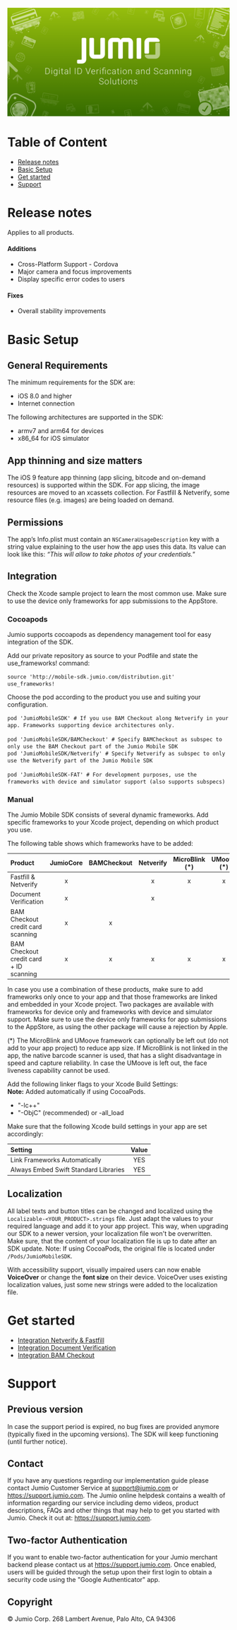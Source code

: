 ![Jumio](docs/images/jumio_feature_graphic.png)

# Table of Content
- [Release notes](#release-notes)
- [Basic Setup](#basic-setup)
- [Get started](#get-started)
- [Support](#support)

# Release notes
Applies to all products.

#### Additions
* Cross-Platform Support - Cordova
* Major camera and focus improvements 
* Display specific error codes to users 

#### Fixes
* Overall stability improvements

# Basic Setup

## General Requirements
The minimum requirements for the SDK are:
- iOS 8.0 and higher
- Internet connection

The following architectures are supported in the SDK:
- armv7 and arm64 for devices
- x86_64 for iOS simulator

## App thinning and size matters
The iOS 9 feature app thinning (app slicing, bitcode and on-demand resources) is supported within the SDK. For app slicing, the image resources are moved to an xcassets collection. For Fastfill & Netverify, some resource files (e.g. images) are being loaded on demand.

## Permissions
The app’s Info.plist must contain an `NSCameraUsageDescription` key with a string value explaining to the user how the app uses this data. Its value can look like this: *“This will allow <your-app-name> to take photos of your credentials."*

## Integration
Check the Xcode sample project to learn the most common use. Make sure to use the device only frameworks for app submissions to the AppStore.

### Cocoapods
Jumio supports cocoapods as dependency management tool for easy integration of the SDK.

Add our private repository as source to your Podfile and state the use_frameworks! command:
```
source 'http://mobile-sdk.jumio.com/distribution.git'
use_frameworks!
```

Choose the pod according to the product you use and suiting your configuration.
```
pod 'JumioMobileSDK' # If you use BAM Checkout along Netverify in your app. Frameworks supporting device architectures only.

pod 'JumioMobileSDK/BAMCheckout' # Specify BAMCheckout as subspec to only use the BAM Checkout part of the Jumio Mobile SDK
pod 'JumioMobileSDK/Netverify' # Specify Netverify as subspec to only use the Netverify part of the Jumio Mobile SDK

pod 'JumioMobileSDK-FAT' # For development purposes, use the frameworks with device and simulator support (also supports subspecs)
```

### Manual
The Jumio Mobile SDK consists of several dynamic frameworks. Add specific frameworks to your Xcode project, depending on which product you use.

The following table shows which frameworks have to be added:

| Product | JumioCore | BAMCheckout | Netverify | MicroBlink (*) | UMoove (*) |
| :--- | :---: | :---: | :---: | :---: | :---: |
| Fastfill & Netverify | x |  | x | x | x |
| Document Verification | x |  | x |  |  |
| BAM Checkout credit card scanning | x | x |  |  |  |
| BAM Checkout credit card + ID scanning | x | x | x | x | x |

In case you use a combination of these products, make sure to add frameworks only once to your app and that those frameworks are linked and embedded in your Xcode project.
Two packages are available with frameworks for device only and frameworks with device and simulator support. Make sure to use the device only frameworks for app submissions to the AppStore, as using the other package will cause a rejection by Apple.

(*) The MicroBlink and UMoove framework can optionally be left out (do not add to your app project) to reduce app size. If MicroBlink is not linked in the app, the native barcode scanner is used, that has a slight disadvantage in speed and capture reliability. In case the UMoove is left out, the face liveness capability cannot be used.

Add the following linker flags to your Xcode Build Settings:<br/>
__Note:__ Added automatically if using CocoaPods.
- "-lc++"
- "-ObjC" (recommended) or -all_load

Make sure that the following Xcode build settings in your app are set accordingly:

| Setting | Value |
| :--- | :---: |
| Link Frameworks Automatically | YES |
| Always Embed Swift Standard Libraries | YES |

## Localization
All label texts and button titles can be changed and localized using the `Localizable-<YOUR_PRODUCT>.strings` file. Just adapt the values to your required language and add it to your app project. This way, when upgrading our SDK to a newer version, your localization file won't be overwritten. Make sure, that the content of your localization file is up to date after an SDK update.
Note: If using CocoaPods, the original file is located under `/Pods/JumioMobileSDK`.

With accessibility support, visually impaired users can now enable __VoiceOver__ or change the __font size__ on their device. VoiceOver uses existing localization values, just some new strings were added to the localization file.

# Get started
- [Integration Netverify & Fastfill](docs/integration_netverify-fastfill.md)
- [Integration Document Verification](docs/integration_document-verification.md)
- [Integration BAM Checkout](docs/integration_bam-checkout.md)

# Support

## Previous version
In case the support period is expired, no bug fixes are provided anymore (typically fixed in the upcoming versions). The SDK will keep functioning (until further notice).

## Contact
If you have any questions regarding our implementation guide please contact Jumio Customer Service at support@jumio.com or https://support.jumio.com. The Jumio online helpdesk contains a wealth of information regarding our service including demo videos, product descriptions, FAQs and other things that may help to get you started with Jumio. Check it out at: https://support.jumio.com.

## Two-factor Authentication
If you want to enable two-factor authentication for your Jumio merchant backend please contact us at https://support.jumio.com. Once enabled, users will be guided through the setup upon their first login to obtain a security code using the "Google Authenticator" app.

## Copyright

&copy; Jumio Corp. 268 Lambert Avenue, Palo Alto, CA 94306
